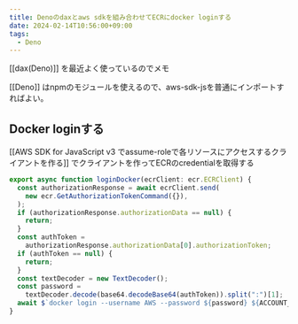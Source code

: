 ```yaml
---
title: Denoのdaxとaws sdkを組み合わせてECRにdocker loginする
date: 2024-02-14T10:56:00+09:00
tags:
  - Deno
---
```


[[dax(Deno)]] を最近よく使っているのでメモ

[[Deno]] はnpmのモジュールを使えるので、aws-sdk-jsを普通にインポートすればよい。

## Docker loginする

[[AWS SDK for JavaScript v3 でassume-roleで各リソースにアクセスするクライアントを作る]] でクライアントを作ってECRのcredentialを取得する

```typescript title:aws.ts
export async function loginDocker(ecrClient: ecr.ECRClient) {
  const authorizationResponse = await ecrClient.send(
    new ecr.GetAuthorizationTokenCommand({}),
  );
  if (authorizationResponse.authorizationData == null) {
    return;
  }
  const authToken =
    authorizationResponse.authorizationData[0].authorizationToken;
  if (authToken == null) {
    return;
  }
  const textDecoder = new TextDecoder();
  const password =
    textDecoder.decode(base64.decodeBase64(authToken)).split(":")[1];
  await $`docker login --username AWS --password ${password} ${ACCOUNT_NTJ_TRIRL}.dkr.ecr.ap-northeast-1.amazonaws.com`;
}
```
